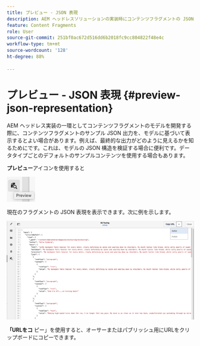```yaml
---
title: プレビュー - JSON 表現
description: AEM ヘッドレスソリューションの実装時にコンテンツフラグメントの JSON 表現を簡単にプレビューする方法を説明します。
feature: Content Fragments
role: User
source-git-commit: 251bf0ac672d516dd6b2018fc9cc804822f48e4c
workflow-type: tm+mt
source-wordcount: '128'
ht-degree: 88%

---
```


# プレビュー - JSON 表現 {#preview-json-representation}

AEM ヘッドレス実装の一環としてコンテンツフラグメントのモデルを開発する際に、コンテンツフラグメントのサンプル JSON 出力を、モデルに基づいて表示するとよい場合があります。例えば、最終的な出力がどのように見えるかを知るためにです。これは、モデルの JSON 構造を検証する場合に便利です。データタイプごとのデフォルトのサンプルコンテンツを使用する場合もあります。

**プレビュー**&#x200B;アイコンを使用すると

![コンテンツフラグメントエディター - 「プレビュー」タブ](assets/cfm-preview-01.png)

現在のフラグメントの JSON 表現を表示できます。次に例を示します。

![コンテンツフラグメントエディター - フラグメントのプレビュー](assets/cfm-preview-02.png)

**「URLをコ** ピー」を使用すると、オーサーまたはパブリッシュ用にURLをクリップボードにコピーできます。